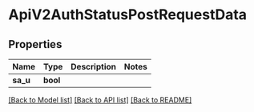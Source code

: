 # ApiV2AuthStatusPostRequestData

## Properties

Name | Type | Description | Notes
------------ | ------------- | ------------- | -------------
**sa_u** | **bool** |  | 

[[Back to Model list]](../README.md#documentation-for-models) [[Back to API list]](../README.md#documentation-for-api-endpoints) [[Back to README]](../README.md)


